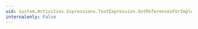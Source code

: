 ```yaml
---
uid: System.Activities.Expressions.TextExpression.GetReferencesForImplementation(System.Object)
internalonly: False
---
```

